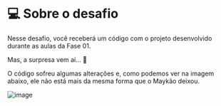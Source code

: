# 💻 Sobre o desafio

Nesse desafio, você receberá um código com o projeto desenvolvido durante as aulas da Fase 01.

Mas, a surpresa vem aí... **👀**

O código sofreu algumas alterações e, como podemos ver na imagem abaixo, ele não está mais da mesma forma que o Maykão deixou.

![image](https://github.com/GregoriCabral/meuprojeto/assets/78220509/9862f33a-3ff6-467c-bf61-60e685fe6959)
